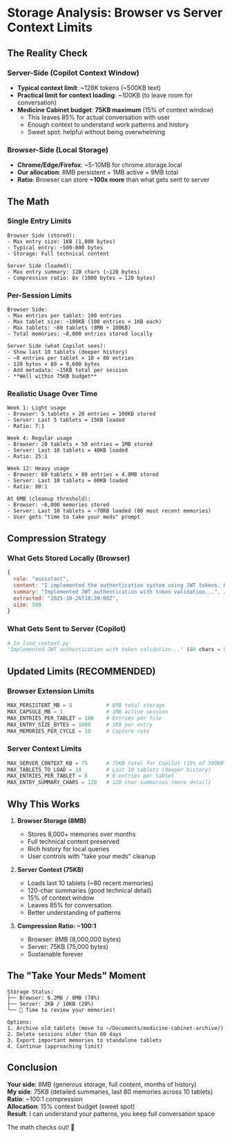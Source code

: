 # Storage Analysis: Browser vs Server Context Limits

## The Reality Check

### Server-Side (Copilot Context Window)
- **Typical context limit**: ~128K tokens (~500KB text)
- **Practical limit for context loading**: ~100KB (to leave room for conversation)
- **Medicine Cabinet budget**: **75KB maximum** (15% of context window)
  - This leaves 85% for actual conversation with user
  - Enough context to understand work patterns and history
  - Sweet spot: helpful without being overwhelming

### Browser-Side (Local Storage)
- **Chrome/Edge/Firefox**: ~5-10MB for chrome.storage.local
- **Our allocation**: 8MB persistent + 1MB active = 9MB total
- **Ratio**: Browser can store **~100x more** than what gets sent to server

## The Math

### Single Entry Limits
```
Browser Side (stored):
- Max entry size: 1KB (1,000 bytes)
- Typical entry: ~500-800 bytes
- Storage: Full technical content

Server Side (loaded):
- Max entry summary: 120 chars (~120 bytes)
- Compression ratio: 8x (1000 bytes → 120 bytes)
```

### Per-Session Limits
```
Browser Side:
- Max entries per tablet: 100 entries
- Max tablet size: ~100KB (100 entries × 1KB each)
- Max tablets: ~80 tablets (8MB ÷ 100KB)
- Total memories: ~8,000 entries stored locally

Server Side (what Copilot sees):
- Show last 10 tablets (deeper history)
- ~8 entries per tablet × 10 = 80 entries
- 120 bytes × 80 = 9,600 bytes
- Add metadata: ~15KB total per session
- **Well within 75KB budget**
```

### Realistic Usage Over Time
```
Week 1: Light usage
- Browser: 5 tablets × 20 entries = 100KB stored
- Server: Last 5 tablets = 15KB loaded
- Ratio: 7:1

Week 4: Regular usage  
- Browser: 20 tablets × 50 entries = 1MB stored
- Server: Last 10 tablets = 40KB loaded
- Ratio: 25:1

Week 12: Heavy usage
- Browser: 60 tablets × 80 entries = 4.8MB stored
- Server: Last 10 tablets = 60KB loaded
- Ratio: 80:1

At 6MB (cleanup threshold):
- Browser: ~6,000 memories stored
- Server: Last 10 tablets = ~70KB loaded (80 most recent memories)
- User gets "time to take your meds" prompt
```

## Compression Strategy

### What Gets Stored Locally (Browser)
```javascript
{
  role: "assistant",
  content: "I implemented the authentication system using JWT tokens. Here's the code:\n\n```python\ndef verify_token(token):\n    try:\n        payload = jwt.decode(token, SECRET_KEY)\n        return payload['user_id']\n    except jwt.ExpiredSignatureError:\n        raise AuthError('Token expired')\n```\n\nThis handles token validation and expiration.", // FULL CONTENT (500 bytes)
  summary: "Implemented JWT authentication with token validation...", // 150 chars
  extracted: "2025-10-26T10:30:00Z",
  size: 500
}
```

### What Gets Sent to Server (Copilot)
```python
# In load_context.py
"Implemented JWT authentication with token validation..." (80 chars = 80 bytes)
```

## Updated Limits (RECOMMENDED)

### Browser Extension Limits
```python
MAX_PERSISTENT_MB = 8           # 8MB total storage
MAX_CAPSULE_MB = 1              # 1MB active session
MAX_ENTRIES_PER_TABLET = 100    # Entries per file
MAX_ENTRY_SIZE_BYTES = 1000     # 1KB per entry
MAX_MEMORIES_PER_CYCLE = 10     # Capture rate
```

### Server Context Limits
```python
MAX_SERVER_CONTEXT_KB = 75      # 75KB total for Copilot (15% of 500KB context)
MAX_TABLETS_TO_LOAD = 10        # Last 10 tablets (deeper history)
MAX_ENTRIES_PER_TABLET = 8      # 8 entries per tablet
MAX_ENTRY_SUMMARY_CHARS = 120   # 120 char summaries (more detail)
```

## Why This Works

1. **Browser Storage (8MB)**
   - Stores 8,000+ memories over months
   - Full technical content preserved
   - Rich history for local queries
   - User controls with "take your meds" cleanup

2. **Server Context (75KB)**
   - Loads last 10 tablets (~80 recent memories)
   - 120-char summaries (good technical detail)
   - 15% of context window
   - Leaves 85% for conversation
   - Better understanding of patterns

3. **Compression Ratio: ~100:1**
   - Browser: 8MB (8,000,000 bytes)
   - Server: 75KB (75,000 bytes)
   - Sustainable forever

## The "Take Your Meds" Moment

```
Storage Status:
├── Browser: 6.2MB / 8MB (78%)
├── Server: 2KB / 10KB (20%)
└── 💊 Time to review your memories!

Options:
1. Archive old tablets (move to ~/Documents/medicine-cabinet-archive/)
2. Delete sessions older than 60 days
3. Export important memories to standalone tablets
4. Continue (approaching limit)
```

## Conclusion

**Your side**: 8MB (generous storage, full content, months of history)  
**My side**: 75KB (detailed summaries, last 80 memories across 10 tablets)  
**Ratio**: ~100:1 compression  
**Allocation**: 15% context budget (sweet spot)  
**Result**: I can understand your patterns, you keep full conversation space

The math checks out! 🎯
